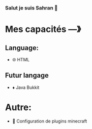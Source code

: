 ### Salut je suis Sahran 👋

# Mes capacités  —》

## Language:
- 🌐 HTML
## Futur langage
- ♦️ Java Bukkit
# Autre:
- 🎈 Configuration de plugins minecraft
